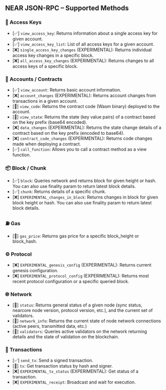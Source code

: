 ## NEAR JSON-RPC – Supported Methods

### 🔑 Access Keys

- [✅] `view_access_key`: Returns information about a single access key for given account.
- [✅] `view_access_key_list`: List of all access keys for a given account.
- [❌] `single_access_key_changes` (EXPERIMENTAL): Returns individual access key changes in a specific block.
- [❌] `all_access_key_changes` (EXPERIMENTAL): Returns changes to all access keys of a specific block. 

### 👤 Accounts / Contracts

- [✅] `view_account`: Returns basic account information.
- [❌] `account_changes` (EXPERIMENTAL): Returns account changes from transactions in a given account.
- [🚧] `view_code`: Returns the contract code (Wasm binary) deployed to the account.
- [🚧] `view_state`: Returns the state (key value pairs) of a contract based on the key prefix (base64 encoded).
- [❌] `data_changes` (EXPERIMENTAL): Returns the state change details of a contract based on the key prefix (encoded to base64).
- [❌] `contract_code_changes` (EXPERIMENTAL): Returns code changes made when deploying a contract.
- [✅] `call_function`: Allows you to call a contract method as a view function.

### 📦 Block / Chunk

- [✅] `block`: Queries network and returns block for given height or hash. You can also use finality param to return latest block details.
- [✅] `chunk`: Returns details of a specific chunk. 
- [❌] `EXPERIMENTAL_changes_in_block`: Returns changes in block for given block height or hash. You can also use finality param to return latest block details.

### ⛽ Gas

- [🚧] `gas_price`: Returns gas price for a specific block_height or block_hash.

### ⚙️ Protocol

- [❌] `EXPERIMENTAL_genesis_config` (EXPERIMENTAL): Returns current genesis configuration.
- [❌] `EXPERIMENTAL_protocol_config` (EXPERIMENTAL): Returns most recent protocol configuration or a specific queried block.

### 🌐 Network

- [🚧] `status`: Returns general status of a given node (sync status, nearcore node version, protocol version, etc.), and the current set of validators.
- [🚧] `network_info`: Returns the current state of node network connections (active peers, transmitted data, etc.)
- [🚧] `validators`: Queries active validators on the network returning details and the state of validation on the blockchain.

### 🔄 Transactions

- [✅] `send_tx`: Send a signed transaction.
- [🚧] `tx`: Get transaction status by hash and signer.
- [❌] `EXPERIMENTAL_tx_status` (EXPERIMENTAL): Get status of a transaction.
- [❌] `EXPERIMENTAL_receipt`: Broadcast and wait for execution.